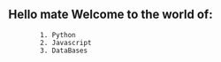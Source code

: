 ## Hello mate Welcome to the world of:
            1. Python 
            2. Javascript 
            3. DataBases

